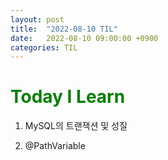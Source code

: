```yaml
---
layout: post
title:  "2022-08-10 TIL"
date:   2022-08-10 09:00:00 +0900
categories: TIL
---
```


<span style="color:green">Today I Learn </span>
============================================

1. MySQL의 트랜잭션 및 성질

2. @PathVariable


